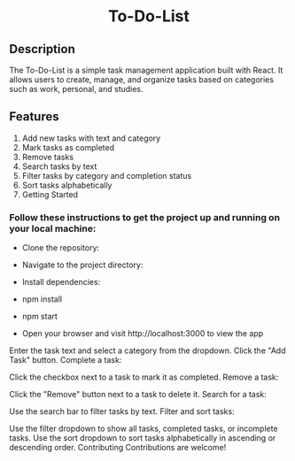 # <h1 align="center"> To-Do-List </h1>
## Description
The To-Do-List is a simple task management application built with React. It allows users to create, manage, and organize tasks based on categories such as work, personal, and studies.

## Features
1. Add new tasks with text and category
2. Mark tasks as completed
3. Remove tasks
4. Search tasks by text
5. Filter tasks by category and completion status
6. Sort tasks alphabetically
7. Getting Started

### Follow these instructions to get the project up and running on your local machine:

- Clone the repository:
- Navigate to the project directory:
- Install dependencies:

- npm install
- npm start
- Open your browser and visit http://localhost:3000 to view the app

Enter the task text and select a category from the dropdown.
Click the "Add Task" button.
Complete a task:

Click the checkbox next to a task to mark it as completed.
Remove a task:

Click the "Remove" button next to a task to delete it.
Search for a task:

Use the search bar to filter tasks by text.
Filter and sort tasks:



Use the filter dropdown to show all tasks, completed tasks, or incomplete tasks.
Use the sort dropdown to sort tasks alphabetically in ascending or descending order.
Contributing
Contributions are welcome!
